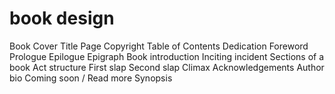 # book design

Book Cover
Title Page
Copyright
Table of Contents
Dedication
Foreword
Prologue
Epilogue
Epigraph
Book introduction
Inciting incident
Sections of a book
Act structure
First slap
Second slap
Climax
Acknowledgements
Author bio
Coming soon / Read more
Synopsis
